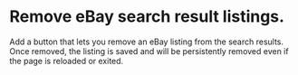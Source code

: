 # Remove eBay search result listings.

Add a button that lets you remove an eBay listing from the search results. Once removed, the listing is saved and will be persistently removed even if the page is reloaded or exited. 
